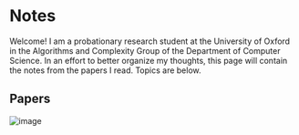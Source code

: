 # Notes

Welcome!  I am a probationary research student at the University of Oxford in the Algorithms and Complexity Group of the Department of Computer Science.  In an effort to better organize my thoughts, this page will contain the notes from the papers I read.  Topics are below.

## Papers

![image](/tex/6d2c3a83a75d01b881f8ffb7aed192e5.svg)

<img src="/tex/6d2c3a83a75d01b881f8ffb7aed192e5.svg?invert_in_darkmode&sanitize=true" align=middle width=13.105093649999997pt height=27.77565449999998pt/>
